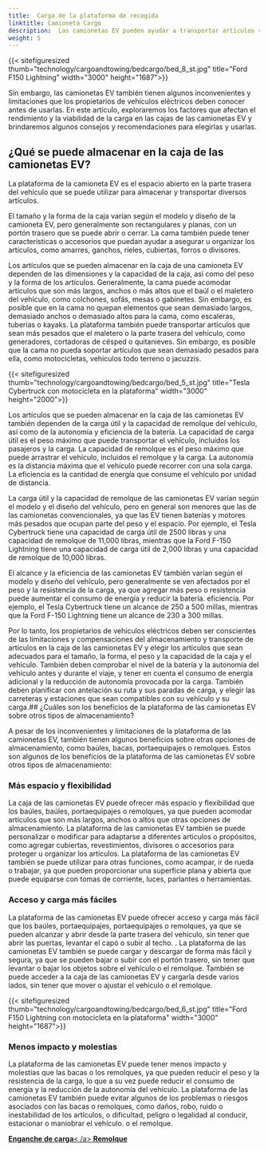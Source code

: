 ```yaml
---
title:  Carga de la plataforma de recogida
linktitle: Camioneta Cargo
description:  Las camionetas EV pueden ayudar a transportar artículos voluminosos, pesados o de forma irregular, como muebles, electrodomésticos, herramientas, materiales de construcción o equipo deportivo.
weight: 5
---
```


<!-- markdownlint-disable MD033 -->

{{< sitefiguresized thumb="technology/cargoandtowing/bedcargo/bed_8_st.jpg" title="Ford F150 Lightning" width="3000" height="1687">}}

Sin embargo, las camionetas EV también tienen algunos inconvenientes y limitaciones que los propietarios de vehículos eléctricos deben conocer antes de usarlas. En este artículo, exploraremos los factores que afectan el rendimiento y la viabilidad de la carga en las cajas de las camionetas EV y brindaremos algunos consejos y recomendaciones para elegirlas y usarlas.

## ¿Qué se puede almacenar en la caja de las camionetas EV?

La plataforma de la camioneta EV es el espacio abierto en la parte trasera del vehículo que se puede utilizar para almacenar y transportar diversos artículos.

El tamaño y la forma de la caja varían según el modelo y diseño de la camioneta EV, pero generalmente son rectangulares y planas, con un portón trasero que se puede abrir o cerrar. La cama también puede tener características o accesorios que puedan ayudar a asegurar u organizar los artículos, como amarres, ganchos, rieles, cubiertas, forros o divisores.

Los artículos que se pueden almacenar en la caja de una camioneta EV dependen de las dimensiones y la capacidad de la caja, así como del peso y la forma de los artículos. Generalmente, la cama puede acomodar artículos que son más largos, anchos o más altos que el baúl o el maletero del vehículo, como colchones, sofás, mesas o gabinetes. Sin embargo, es posible que en la cama no quepan elementos que sean demasiado largos, demasiado anchos o demasiado altos para la cama, como escaleras, tuberías o kayaks. La plataforma también puede transportar artículos que sean más pesados que el maletero o la parte trasera del vehículo, como generadores, cortadoras de césped o quitanieves. Sin embargo, es posible que la cama no pueda soportar artículos que sean demasiado pesados para ella, como motocicletas, vehículos todo terreno o jacuzzis.

{{< sitefiguresized thumb="technology/cargoandtowing/bedcargo/bed_5_st.jpg" title="Tesla Cybertruck con motocicleta en la plataforma" width="3000" height="2000">}}

Los artículos que se pueden almacenar en la caja de las camionetas EV también dependen de la carga útil y la capacidad de remolque del vehículo, así como de la autonomía y eficiencia de la batería. La capacidad de carga útil es el peso máximo que puede transportar el vehículo, incluidos los pasajeros y la carga. La capacidad de remolque es el peso máximo que puede arrastrar el vehículo, incluidos el remolque y la carga. La autonomía es la distancia máxima que el vehículo puede recorrer con una sola carga. La eficiencia es la cantidad de energía que consume el vehículo por unidad de distancia.

La carga útil y la capacidad de remolque de las camionetas EV varían según el modelo y el diseño del vehículo, pero en general son menores que las de las camionetas convencionales, ya que las EV tienen baterías y motores más pesados que ocupan parte del peso y el espacio. Por ejemplo, el Tesla Cybertruck tiene una capacidad de carga útil de 2500 libras y una capacidad de remolque de 11,000 libras, mientras que la Ford F-150 Lightning tiene una capacidad de carga útil de 2,000 libras y una capacidad de remolque de 10,000 libras.

El alcance y la eficiencia de las camionetas EV también varían según el modelo y diseño del vehículo, pero generalmente se ven afectados por el peso y la resistencia de la carga, ya que agregar más peso o resistencia puede aumentar el consumo de energía y reducir la batería. eficiencia. Por ejemplo, el Tesla Cybertruck tiene un alcance de 250 a 500 millas, mientras que la Ford F-150 Lightning tiene un alcance de 230 a 300 millas.

Por lo tanto, los propietarios de vehículos eléctricos deben ser conscientes de las limitaciones y compensaciones del almacenamiento y transporte de artículos en la caja de las camionetas EV y elegir los artículos que sean adecuados para el tamaño, la forma, el peso y la capacidad de la caja y el vehículo. También deben comprobar el nivel de la batería y la autonomía del vehículo antes y durante el viaje, y tener en cuenta el consumo de energía adicional y la reducción de autonomía provocada por la carga. También deben planificar con antelación su ruta y sus paradas de carga, y elegir las carreteras y estaciones que sean compatibles con su vehículo y su carga.## ¿Cuáles son los beneficios de la plataforma de las camionetas EV sobre otros tipos de almacenamiento?

A pesar de los inconvenientes y limitaciones de la plataforma de las camionetas EV, también tienen algunos beneficios sobre otras opciones de almacenamiento, como baúles, bacas, portaequipajes o remolques. Estos son algunos de los beneficios de la plataforma de las camionetas EV sobre otros tipos de almacenamiento:

### Más espacio y flexibilidad

La caja de las camionetas EV puede ofrecer más espacio y flexibilidad que los baúles, baúles, portaequipajes o remolques, ya que pueden acomodar artículos que son más largos, anchos o altos que otras opciones de almacenamiento. La plataforma de las camionetas EV también se puede personalizar o modificar para adaptarse a diferentes artículos o propósitos, como agregar cubiertas, revestimientos, divisores o accesorios para proteger u organizar los artículos. La plataforma de las camionetas EV también se puede utilizar para otras funciones, como acampar, ir de rueda o trabajar, ya que pueden proporcionar una superficie plana y abierta que puede equiparse con tomas de corriente, luces, parlantes o herramientas.

### Acceso y carga más fáciles

La plataforma de las camionetas EV puede ofrecer acceso y carga más fácil que los baúles, portaequipajes, portaequipajes o remolques, ya que se pueden alcanzar y abrir desde la parte trasera del vehículo, sin tener que abrir las puertas, levantar el capó o subir al techo. . La plataforma de las camionetas EV también se puede cargar y descargar de forma más fácil y segura, ya que se pueden bajar o subir con el portón trasero, sin tener que levantar o bajar los objetos sobre el vehículo o el remolque. También se puede acceder a la caja de las camionetas EV y cargarla desde varios lados, sin tener que mover o ajustar el vehículo o el remolque.

{{< sitefiguresized thumb="technology/cargoandtowing/bedcargo/bed_6_st.jpg" title="Ford F150 Lightning con motocicleta en la plataforma" width="3000" height="1687">}}

### Menos impacto y molestias

La plataforma de las camionetas EV puede tener menos impacto y molestias que las bacas o los remolques, ya que pueden reducir el peso y la resistencia de la carga, lo que a su vez puede reducir el consumo de energía y la reducción de la autonomía del vehículo. La plataforma de las camionetas EV también puede evitar algunos de los problemas o riesgos asociados con las bacas o remolques, como daños, robo, ruido o inestabilidad de los artículos, o dificultad, peligro o legalidad al conducir, estacionar o maniobrar el vehículo. o el remolque.


<div class="mt-3 mb-3">
     <a href="../roofcargo/" class="text-decoration-none text-black"><strong><i class="bi-arrow-left"></i> Enganche de carga</strong>< /a>
     <a href="../towing/" class="text-decoration-none text-black float-end"><strong>Remolque <i class="bi-arrow-right"></i></strong ></a>
</div>